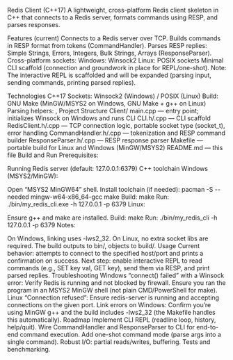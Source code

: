 Redis Client (C++17)
A lightweight, cross-platform Redis client skeleton in C++ that connects to a Redis server, formats commands using RESP, and parses responses.

Features (current)
Connects to a Redis server over TCP.
Builds commands in RESP format from tokens (CommandHandler).
Parses RESP replies: Simple Strings, Errors, Integers, Bulk Strings, Arrays (ResponseParser).
Cross-platform sockets:
Windows: Winsock2
Linux: POSIX sockets
Minimal CLI scaffold (connection and groundwork in place for REPL/one-shot).
Note: The interactive REPL is scaffolded and will be expanded (parsing input, sending commands, printing parsed replies).

Technologies
C++17
Sockets: Winsock2 (Windows) / POSIX (Linux)
Build: GNU Make (MinGW/MSYS2 on Windows, GNU Make + g++ on Linux)
Parsing helpers: <regex>, <sstream>
Project Structure
Client/
main.cpp
 — entry point; initializes Winsock on Windows and runs CLI
CLI.h/.cpp — CLI scaffold
RedisClient.h/.cpp — TCP connection logic, portable socket type (socket_t), error handling
CommandHandler.h/.cpp — tokenization and RESP command builder
ResponseParser.h/.cpp — RESP response parser
Makefile
 — portable build for Linux and Windows (MinGW/MSYS2)
README.md
 — this file
Build and Run
Prerequisites:

Running Redis server (default: 127.0.0.1:6379)
C++ toolchain
Windows (MSYS2/MinGW):

Open “MSYS2 MinGW64” shell.
Install toolchain (if needed):
pacman -S --needed mingw-w64-x86_64-gcc make
Build:
make
Run:
./bin/my_redis_cli.exe -h 127.0.0.1 -p 6379
Linux:

Ensure g++ and make are installed.
Build:
make
Run:
./bin/my_redis_cli -h 127.0.0.1 -p 6379
Notes:

On Windows, linking uses -lws2_32. On Linux, no extra socket libs are required.
The build outputs to bin/, objects to build/.
Usage
Current behavior: attempts to connect to the specified host/port and prints a confirmation on success.
Next step: enable interactive REPL to read commands (e.g., SET key val, GET key), send them via RESP, and print parsed replies.
Troubleshooting
Windows “connect() failed” with a Winsock error:
Verify Redis is running and not blocked by firewall.
Ensure you ran the program in an MSYS2 MinGW shell (not plain CMD/PowerShell for make).
Linux “Connection refused”:
Ensure redis-server is running and accepting connections on the given port.
Link errors on Windows:
Confirm you’re using MinGW g++ and the build includes -lws2_32 (the Makefile handles this automatically).
Roadmap
Implement CLI REPL (readline loop, history, help/quit).
Wire CommandHandler and ResponseParser to CLI for end-to-end command execution.
Add one-shot command mode (parse args into a single command).
Robust I/O: partial reads/writes, buffering.
Tests and benchmarking.